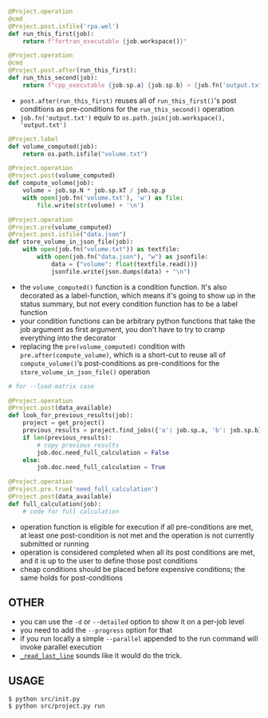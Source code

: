 ```python
@Project.operation
@cmd
@Project.post.isfile('rpa.wel')
def run_this_first(job):
    return f"fortran_executable {job.workspace()}"

@Project.operation
@cmd
@Project.post.after(run_this_first):
def run_this_second(job):
    return f"cpp_executable {job.sp.a} {job.sp.b} > {job.fn('output.txt')}"
```

- `post.after(run_this_first)` reuses all of `run_this_first()`'s post conditions as pre-conditions for the `run_this_second()` operation
- `job.fn('output.txt')` equiv to `os.path.join(job.workspace(), 'output.txt')`

```python
@Project.label
def volume_computed(job):
    return os.path.isfile("volume.txt")

@Project.operation
@Project.post(volume_computed)
def compute_volume(job):
    volume = job.sp.N * job.sp.kT / job.sp.p
    with open(job.fn('volume.txt'), 'w') as file:
        file.write(str(volume) + '\n')

@Project.operation
@Project.pre(volume_computed)
@Project.post.isfile("data.json")
def store_volume_in_json_file(job):
    with open(job.fn("volume.txt")) as textfile:
        with open(job.fn("data.json"), "w") as jsonfile:
            data = {"volume": float(textfile.read())}
            jsonfile.write(json.dumps(data) + "\n")
```

- the `volume_computed()` function is a condition function. It's also decorated as a label-function, which means it's going to show up in the status summary, but not every condition function has to be a label function
- your condition functions can be arbitrary python functions that take the job argument as first argument, you don't have to try to cramp everything into the decorator
- replacing the `pre(volume_computed)` condition with `pre.after(compute_volume)`, which is a short-cut to reuse all of `compute_volume()`’s post-conditions as pre-conditions for the `store_volume_in_json_file()` operation

```python
# for --load-matrix case

@Project.operation
@Project.post(data_available)
def look_for_previous_results(job):
    project = get_project()
    previous_results = project.find_jobs({'a': job.sp.a, 'b': job.sp.b})
    if len(previous_results):
        # copy previous results
        job.doc.need_full_calculation = False
    else:
        job.doc.need_full_calculation = True

@Project.operation
@Project.pre.true('need_full_calculation')
@Project.post(data_available)
def full_calculation(job):
    # code for full calculation
```

- operation function is eligible for execution if all pre-conditions are met, at least one post-condition is not met and the operation is not currently submitted or running
- operation is considered completed when all its post conditions are met, and it is up to the user to define those post conditions
- cheap conditions should be placed before expensive conditions; the same holds for post-conditions


## OTHER

- you can use the `-d` or `--detailed` option to show it on a per-job level
- you need to add the `--progress` option for that
- if you run locally a simple `--parallel` appended to the run command will invoke parallel execution
- [`_read_last_line`](https://stackoverflow.com/questions/3346430/what-is-the-most-efficient-way-to-get-first-and-last-line-of-a-text-file/18603065#18603065) sounds like it would do the trick.

## USAGE
```console
$ python src/init.py
$ python src/project.py run
```
